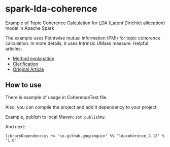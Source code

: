 # spark-lda-coherence
Example of Topic Coherence Calculation for LDA (Latent Dirichlet allocation) model in Apache Spark

The example uses Pointwise mutual information (PMI) for topic coherence calculation.
In more details, it uses Intrinsic UMass measure.
Helpful articles:
- [Method explanation](http://qpleple.com/topic-coherence-to-evaluate-topic-models/)
- [Clarification](https://stats.stackexchange.com/questions/375062/how-does-topic-coherence-score-in-lda-intuitively-makes-sense)
- [Original Article](http://dirichlet.net/pdf/mimno11optimizing.pdf)


## How to use
There is example of usage in CoherenceTest file.

Also, you can compile the project and add it dependency to your project:

Example, publish to local Maven:
```sbt publishM2```

And next:

```libraryDependencies += "io.github.gnupinguin" %% "ldacoherence_2.12" % "1.0"```
